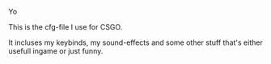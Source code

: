 Yo 

This is the cfg-file I use for CSGO.

It incluses my keybinds, my sound-effects and some other stuff that's either usefull ingame or just funny.
